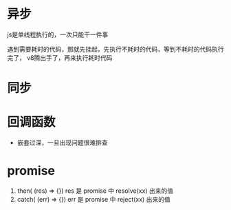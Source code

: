 # 异步
js是单线程执行的，一次只能干一件事

遇到需要耗时的代码，那就先挂起，先执行不耗时的代码，等到不耗时的代码执行完了，
v8腾出手了，再来执行耗时代码
# 同步


# 回调函数
- 嵌套过深，一旦出现问题很难排查

# promise
1. then( (res) => {}) res 是 promise 中 resolve(xx) 出来的值
2. catch( (err) => {}) err 是 promise 中 reject(xx) 出来的值

